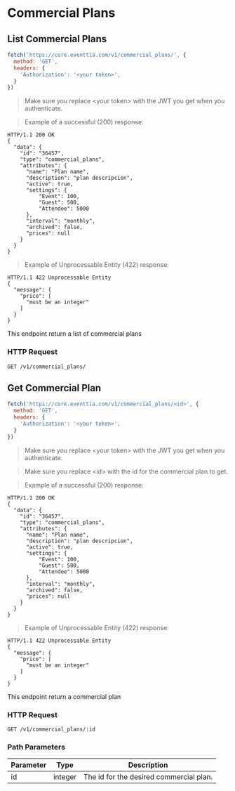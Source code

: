 # Commercial Plans

## List Commercial Plans

```javascript
fetch('https://core.eventtia.com/v1/commercial_plans/', {
  method: 'GET',
  headers: {
    'Authorization': '<your token>',
  }
})
```

> Make sure you replace &lt;your token&gt; with the JWT you get when you authenticate.

> Example of a successful (200) response:

```http
HTTP/1.1 200 OK
{
  "data": {
    "id": "36457",
    "type": "commercial_plans",
    "attributes": {
      "name": "Plan name",
      "description": "plan descripcion",
      "active": true,
      "settings": {
          "Event": 100,
          "Guest": 500,
          "Attendee": 5000
      },
      "interval": "monthly",
      "archived": false,
      "prices": null
    }
  }
}
```

> Example of Unprocessable Entity (422) response:

```http
HTTP/1.1 422 Unprocessable Entity
{
  "message": {
    "price": [
      "must be an integer"
    ]
  }
}
```

This endpoint return a list of commercial plans

### HTTP Request

`GET /v1/commercial_plans/`

## Get Commercial Plan

```javascript
fetch('https://core.eventtia.com/v1/commercial_plans/<id>', {
  method: 'GET',
  headers: {
    'Authorization': '<your token>',
  }
})
```

> Make sure you replace &lt;your token&gt; with the JWT you get when you authenticate.

> Make sure you replace &lt;id&gt; with the id for the commercial plan to get.

> Example of a successful (200) response:

```http
HTTP/1.1 200 OK
{
  "data": {
    "id": "36457",
    "type": "commercial_plans",
    "attributes": {
      "name": "Plan name",
      "description": "plan descripcion",
      "active": true,
      "settings": {
          "Event": 100,
          "Guest": 500,
          "Attendee": 5000
      },
      "interval": "monthly",
      "archived": false,
      "prices": null
    }
  }
}
```

> Example of Unprocessable Entity (422) response:

```http
HTTP/1.1 422 Unprocessable Entity
{
  "message": {
    "price": [
      "must be an integer"
    ]
  }
}
```

This endpoint return a commercial plan

### HTTP Request

`GET /v1/commercial_plans/:id`

### Path Parameters

Parameter | Type | Description
--------- | ---- | -----------
id | integer | The id for the desired commercial plan.
